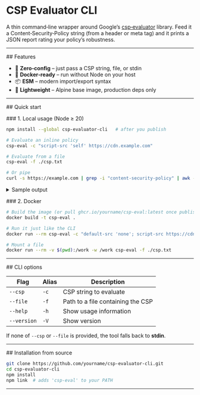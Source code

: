 # CSP Evaluator CLI

A thin command‑line wrapper around Google’s [csp‑evaluator](https://github.com/google/csp-evaluator) library. Feed it a Content‑Security‑Policy string (from a header or meta tag) and it prints a JSON report rating your policy’s robustness.

---

## Features

* 🤏 **Zero‑config** – just pass a CSP string, file, or stdin
* 🐳 **Docker‑ready** – run without Node on your host
* 📦 **ESM** – modern import/export syntax
* 💚 **Lightweight** – Alpine base image, production deps only

---

## Quick start

### 1. Local usage (Node ≥ 20)

```bash
npm install --global csp-evaluator-cli   # after you publish

# Evaluate an inline policy
csp-eval -c "script-src 'self' https://cdn.example.com"

# Evaluate from a file
csp-eval -f ./csp.txt

# Or pipe
curl -s https://example.com | grep -i "content-security-policy" | awk -F':' '{print $2}' | csp-eval
```

<details>
<summary>Sample output</summary>

```json
{
  "score": 85,
  "warnings": [
    {
      "type": "NONCE_LENGTH",
      "severity": "HIGH",
      "description": "Nonces should be at least 8 bytes"
    }
  ],
  "syntax": "OK"
}
```

</details>

### 2. Docker

```bash
# Build the image (or pull ghcr.io/yourname/csp-eval:latest once published)
docker build -t csp-eval .

# Run it just like the CLI
docker run --rm csp-eval -c "default-src 'none'; script-src https://cdn.example.com"

# Mount a file
docker run --rm -v $(pwd):/work -w /work csp-eval -f ./csp.txt
```

---

## CLI options

| Flag        | Alias | Description                       |
| ----------- | ----- | --------------------------------- |
| `--csp`     | `-c`  | CSP string to evaluate            |
| `--file`    | `-f`  | Path to a file containing the CSP |
| `--help`    | `-h`  | Show usage information            |
| `--version` | `-V`  | Show version                      |

If none of `--csp` or `--file` is provided, the tool falls back to **stdin**.

---

## Installation from source

```bash
git clone https://github.com/yourname/csp-evaluator-cli.git
cd csp-evaluator-cli
npm install
npm link  # adds 'csp-eval' to your PATH
```

---

